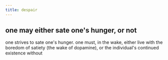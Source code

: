 ```yaml
---
title: despair
---
```


## one may either sate one's hunger, or not
one strives to sate one's hunger.
one must, in the wake, either live with the boredom of satiety (the wake of dopamine), or the individual's continued existence without

